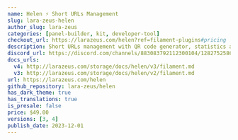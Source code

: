 ```yaml
---
name: Helen ⚡️ Short URLs Management
slug: lara-zeus-helen
author_slug: lara-zeus
categories: [panel-builder, kit, developer-tool]
checkout_url: https://larazeus.com/helen?ref=filament-plugins#pricing
description: Short URLs management with QR code generator, statistics and custom actions
discord_url: https://discord.com/channels/883083792112300104/1282752586046378086
docs_urls:
  v4: http://larazeus.com/storage/docs/helen/v3/filament.md
  v3: http://larazeus.com/storage/docs/helen/v2/filament.md
url: https://larazeus.com/helen
github_repository: lara-zeus/helen
has_dark_theme: true
has_translations: true
is_presale: false
price: $49.00
versions: [3, 4]
publish_date: 2023-12-01
---
```

